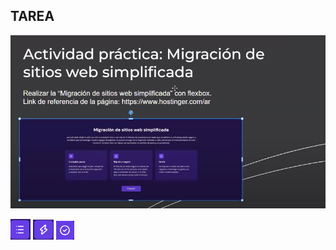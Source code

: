 ## TAREA ## 
![alt text](image.png)




![alt text](image-1.png)
![alt text](image-2.png)
![alt text](image-3.png)